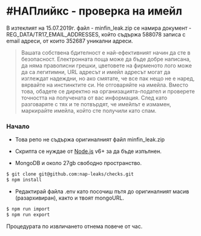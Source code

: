 # #НАПлийкс - проверка на имейл
В изтеклият на 15.07.2019г. файл - minfin_leak.zip се намира документ - REG_DATA/TR17_EMAIL_ADDRESSES, който съдържа 588078 записа с email адреси, от които 352687 уникални адреси.

> Вашата собствена бдителност е най-ефективният начин да сте в безопасност. Електронната поща може да бъде добре написана, да няма правописни грешки, цветовете на фирменото лого може да са легитимни, URL адресът и имейл адресът могат да изглеждат надеждни, но ако смятате, че все пак нещо не е наред, вярвайте на инстинктите си. Не отговаряйте на имейла. Вместо това,  обадете се директно на организацията-подател и проверете точността на получената от вас информация. След като разговаряте с тях и те потвърдят, че имейлът е измамен, маркирайте имейла, който сте получили като спам.

### Начало

* Това репо не съдържа оригиналният файл minfin_leak.zip

* Скрипта се нуждае от [Node.js](https://nodejs.org/) v6+ за да бъде изпълнен.
* MongoDB и около 27gb свободно пространство.


```sh
$ git clone git@github.com:nap-leaks/checks.git
$ npm install
```

* Редактирай файла .env като посочиш пътя до оригиналният масив (разархивиран), както и твоят mongoURL.

```sh
$ npm run import
$ npm run export
```

Процедурата по извличането отнема повече от час.